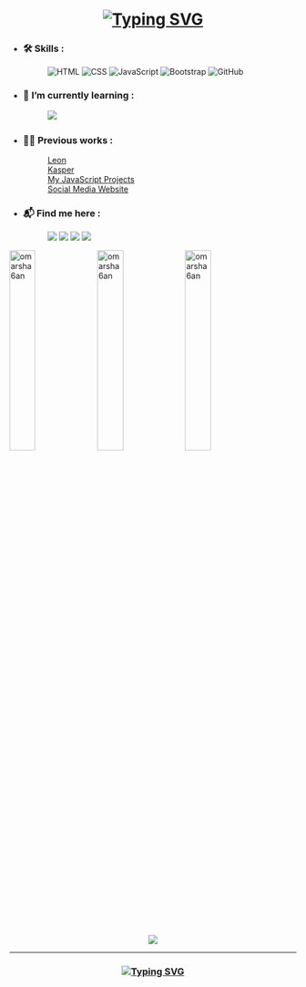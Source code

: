<h1 align="center"><a href="https://git.io/typing-svg"><img src="https://readme-typing-svg.herokuapp.com?font=Fira+Code&weight=600&size=17&pause=1000&color=2D9BCB&center=true&vCenter=true&width=435&height=90&lines=Hi%2C+I+am+Omar+Shaban+👋;I+am+Learning+to+be+a+front-end+developer" alt="Typing SVG" /></a></h1>

- <h3>🛠️ Skills :</h3>
<p>
&ensp;&ensp;&ensp;&ensp;&ensp;&ensp;&ensp;&ensp;&ensp;
<img src="https://img.shields.io/badge/-HTML-E34F26?logo=html5&logoColor=white&style=flat" alt="HTML">
<img src="https://img.shields.io/badge/-CSS-1572B6?logo=css3&logoColor=white&style=flat" alt="CSS">
<img src="https://img.shields.io/badge/-JavaScript-F7DF1E?logo=javascript&logoColor=white&style=flat" alt="JavaScript">
<img src="https://img.shields.io/badge/-Bootstrap-7952B3?logo=bootstrap&logoColor=white&style=flat" alt="Bootstrap">
<img src="https://img.shields.io/badge/-GitHub-181717?logo=github&logoColor=white&style=flat" alt="GitHub">
</p>

- <h3>🌱 I’m currently learning :</h3>
<p>
&ensp;&ensp;&ensp;&ensp;&ensp;&ensp;&ensp;&ensp;&ensp;
<img src="https://img.shields.io/badge/-React-23272F?logo=react&logoColor=149ECA&style=flat"/>
</p>

- <h3>👨‍💻 Previous works :</h3>

&ensp;&ensp;&ensp;&ensp;&ensp;&ensp;&ensp;&ensp;&ensp;
   <a href="https://omarsha6an.github.io/Leon/">Leon</a> <br>
&ensp;&ensp;&ensp;&ensp;&ensp;&ensp;&ensp;&ensp;&ensp;
   <a href="https://omarsha6an.github.io/Kasper/">Kasper</a> <br>
&ensp;&ensp;&ensp;&ensp;&ensp;&ensp;&ensp;&ensp;&ensp;
   <a href="https://omarsha6an.github.io/JSProjects/">My JavaScript Projects</a> <br>
&ensp;&ensp;&ensp;&ensp;&ensp;&ensp;&ensp;&ensp;&ensp;
   <a href="https://omarsha6an.github.io/SocialMediaWebsite/">Social Media Website</a>
   
- <h3>📬 Find me here :</h3>
<p>
&ensp;&ensp;&ensp;&ensp;&ensp;&ensp;&ensp;&ensp;&ensp;
<a href="https://www.facebook.com/omarsha6an"><img src="https://img.shields.io/badge/Facebook-1877F2?style=flat&logo=facebook&logoColor=white"/></a>
<a href="https://www.linkedin.com/in/omarsha6an/"><img src="https://img.shields.io/badge/LinkedIn-0077B5?style=flat&logo=linkedin&logoColor=white"/></a>
<a href="https://codepen.io/3mar_shaban"><img src="https://img.shields.io/badge/CodePen-131437?style=flat&logo=codepen&logoColor=white"/></a>
<a href="https://www.codewars.com/users/omarsha6an"><img src="https://img.shields.io/badge/Codewars-CD1818?style=flat&logo=codewars&logoColor=white"/></a>
</p>

<p>
   <img align="center" src="http://github-profile-summary-cards.vercel.app/api/cards/repos-per-language?username=omarsha6an&theme=github_dark" width="30%" alt="omarsha6an" />
  <img align="left" src="http://github-profile-summary-cards.vercel.app/api/cards/most-commit-language?username=omarsha6an&theme=github_dark"  width="30%" alt="omarsha6an" />
  <img align="left" src="http://github-profile-summary-cards.vercel.app/api/cards/stats?username=omarsha6an&theme=github_dark"  width="30%" alt="omarsha6an" /> <br><br>
  <p align="center"> <img src="https://www.codewars.com/users/omarsha6an/badges/large" align="center"> </p>
</p>

<hr>

<h3 align="center"><a href="https://git.io/typing-svg"><img src="https://readme-typing-svg.herokuapp.com?font=Fira+Code&pause=1000&width=435&lines=Thank+you+for+your+visit+%F0%9F%98%8D" alt="Typing SVG" /></a></h3>


